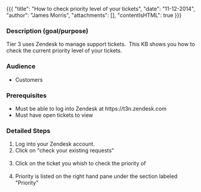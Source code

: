 {{{
  "title": "How to check priority level of your tickets",
  "date": "11-12-2014",
  "author": "James Morris",
  "attachments": [],
  "contentIsHTML": true
}}}

<h3>Description (goal/purpose)</h3>
<p>Tier 3 uses Zendesk to manage support tickets.&nbsp;&nbsp;This KB shows you how to check the current priority level of your tickets.&nbsp;</p>
<h3>Audience</h3>
<ul>
  <li>Customers</li>
</ul>
<h3>Prerequisites</h3>
<ul>
  <li>Must be able to log into Zendesk at https://t3n.zendesk.com</li>
  <li>Must have open tickets to view</li>
</ul>
<h3>Detailed Steps</h3>
<ol>
  <li>Log into your Zendesk account.</li>
  <li>Click on "check your existing requests"
    <br /><img alt />
  </li>
  <li>Click on the ticket you whish to check the priority of
    <br /><img alt />
  </li>
  <li>Priority is listed on the right hand pane under the section labeled "Priority"</li>
</ol>
<p><img alt />
</p>